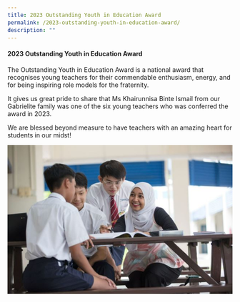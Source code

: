 ```yaml
---
title: 2023 Outstanding Youth in Education Award
permalink: /2023-outstanding-youth-in-education-award/
description: ""
---
```

#### 2023 Outstanding Youth in Education Award

The Outstanding Youth in Education Award is a national award that recognises young teachers for their commendable enthusiasm, energy, and for being inspiring role models for the fraternity.

It gives us great pride to share that Ms Khairunnisa Binte Ismail from our Gabrielite family was one of the six young teachers who was conferred the award in 2023.

We are blessed beyond measure to have teachers with an amazing heart for students in our midst!

![](/images/School%20Announcement/2023/2023%20outstanding%20youth%20in%20education%20award.JPG)